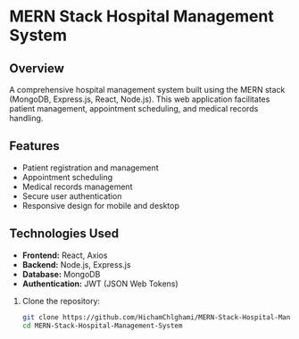 # MERN Stack Hospital Management System

## Overview
A comprehensive hospital management system built using the MERN stack (MongoDB, Express.js, React, Node.js). This web application facilitates patient management, appointment scheduling, and medical records handling.

## Features
- Patient registration and management
- Appointment scheduling
- Medical records management
- Secure user authentication
- Responsive design for mobile and desktop

## Technologies Used
- **Frontend:** React, Axios
- **Backend:** Node.js, Express.js
- **Database:** MongoDB
- **Authentication:** JWT (JSON Web Tokens)


1. Clone the repository:
   ```bash
   git clone https://github.com/HichamChlghami/MERN-Stack-Hospital-Management-System-Web-Application.git
   cd MERN-Stack-Hospital-Management-System
